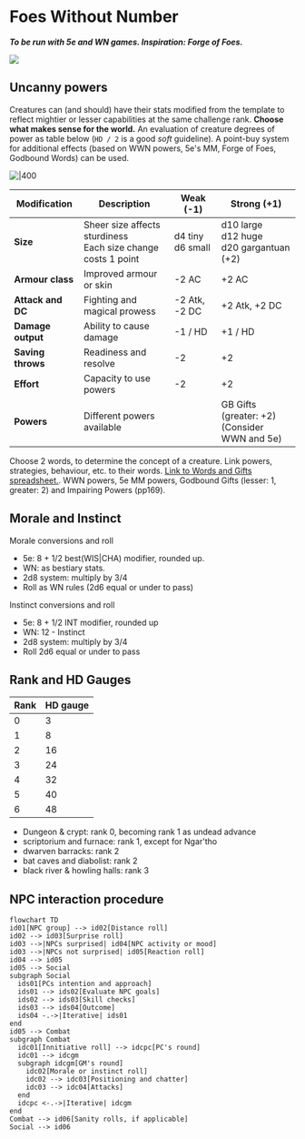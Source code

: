 # Foes Without Number
***To be run with 5e and WN games. Inspiration: Forge of Foes.***

![](https://i.imgur.com/aW2ABBI.png)

## Uncanny powers

Creatures can (and should) have their stats modified from the template to reflect mightier or lesser capabilities at the same challenge rank. **Choose what makes sense for the world.** An evaluation of creature degrees of power as table below (`HD / 2` is a good *soft* guideline). A point-buy system for additional effects (based on WWN powers, 5e's MM, Forge of Foes, Godbound Words) can be used.

![|400](https://i.imgur.com/TQgtQ8q.png)

| Modification      | Description                                                       | Weak (-1)             | Strong (+1)                                 |
| ----------------- | ----------------------------------------------------------------- | --------------------- | ------------------------------------------- |
| **Size**          | Sheer size affects sturdiness<br />Each size change costs 1 point | d4 tiny<br />d6 small | d10 large<br />d12 huge<br />d20 gargantuan (+2) |
| **Armour class**  | Improved armour or skin                                           | -2 AC                 | +2 AC                                       |
| **Attack and DC** | Fighting and magical prowess                                      | -2 Atk, -2 DC         | +2 Atk, +2 DC                               |
| **Damage output** | Ability to cause damage                                           | -1 / HD               | +1 / HD                                     |
| **Saving throws** | Readiness and resolve                                             | -2                    | +2                                          |
| **Effort**        | Capacity to use powers                                            | -2                    | +2                                          |
| **Powers**        | Different powers available                                        |                       | GB Gifts (greater: +2)<br />(Consider WWN and 5e)                                            |

Choose 2 words, to determine the concept of a creature. Link powers, strategies, behaviour, etc. to their words. [Link to Words and Gifts spreadsheet.](https://docs.google.com/spreadsheets/d/1sAebjMdjvWInmE15xIJ0Tt1pNnaA7fF_PYq_7o8HB_k/edit#gid=0). WWN powers, 5e MM powers, Godbound Gifts (lesser: 1, greater: 2) and Impairing Powers (pp169).

## Morale and Instinct

Morale conversions and roll
- 5e: 8 + 1/2 best(WIS|CHA) modifier, rounded up.
- WN: as bestiary stats.
- 2d8 system: multiply by 3/4
- Roll as WN rules (2d6 equal or under to pass)

Instinct conversions and roll
- 5e: 8 + 1/2 INT modifier, rounded up
- WN: 12 - Instinct
- 2d8 system: multiply by 3/4
- Roll 2d6 equal or under to pass

## Rank and HD Gauges

| Rank | HD gauge |
| ---- | -------- |
| 0    | 3        |
| 1    | 8        |
| 2    | 16       |
| 3    | 24       |
| 4    | 32       |
| 5    | 40       |
| 6    | 48       |

- Dungeon & crypt: rank 0, becoming rank 1 as undead advance
- scriptorium and furnace: rank 1, except for Ngar'tho 
- dwarven barracks: rank 2
- bat caves and diabolist: rank 2
- black river & howling halls: rank 3

## NPC interaction procedure

```mermaid
flowchart TD
id01[NPC group] --> id02[Distance roll]
id02 --> id03[Surprise roll]
id03 -->|NPCs surprised| id04[NPC activity or mood]
id03 -->|NPCs not surprised| id05[Reaction roll]
id04 --> id05
id05 --> Social
subgraph Social
  ids01[PCs intention and approach]
  ids01 --> ids02[Evaluate NPC goals]
  ids02 --> ids03[Skill checks]
  ids03 --> ids04[Outcome]
  ids04 -.->|Iterative| ids01
end
id05 --> Combat
subgraph Combat
  idc01[Innitiative roll] --> idcpc[PC's round]
  idc01 --> idcgm
  subgraph idcgm[GM's round]
    idc02[Morale or instinct roll]
    idc02 --> idc03[Positioning and chatter]
    idc03 --> idc04[Attacks]
  end
  idcpc <-.->|Iterative| idcgm
end
Combat --> id06[Sanity rolls, if applicable]
Social --> id06
```
